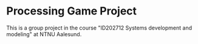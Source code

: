# <b>Processing Game Project</b>
This is a group project in the course "ID202712 Systems development and modeling" at NTNU Aalesund.
